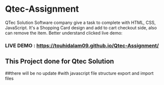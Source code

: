 # Qtec-Assignment
QTec Solution Software company give a task to complete with HTML, CSS, JavaScript. It's a Shopping Card design and add to cart checkout side, also can remove the item. Better understand clicked live demo: 


 ### LIVE DEMO : https://touhidalam09.github.io/Qtec-Assignment/
 
 ## This Project done for Qtec Solution
 
 ##there will be no update 
 #with javascript file structure export and import files
